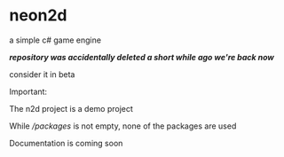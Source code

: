 # neon2d
a simple c# game engine

**_repository was accidentally deleted a short while ago we're back now_**

consider it in beta

Important:

The n2d project is a demo project

While */packages* is not empty, none of the packages are used

Documentation is coming soon
